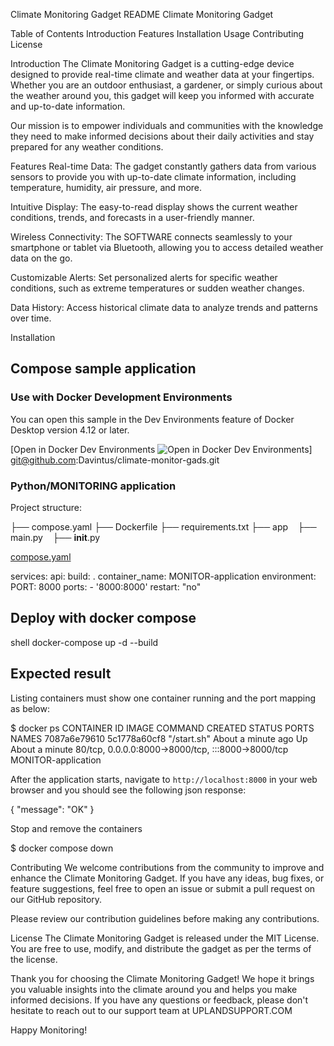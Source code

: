 Climate Monitoring Gadget README
Climate Monitoring Gadget

Table of Contents
Introduction
Features
Installation
Usage
Contributing
License

Introduction
The Climate Monitoring Gadget is a cutting-edge device designed to provide real-time climate and weather data at your fingertips. Whether you are an outdoor enthusiast, a gardener, or simply curious about the weather around you, this gadget will keep you informed with accurate and up-to-date information.

Our mission is to empower individuals and communities with the knowledge they need to make informed decisions about their daily activities and stay prepared for any weather conditions.

Features
Real-time Data: The gadget constantly gathers data from various sensors to provide you with up-to-date climate information, including temperature, humidity, air pressure, and more.

Intuitive Display: The easy-to-read display shows the current weather conditions, trends, and forecasts in a user-friendly manner.

Wireless Connectivity: The SOFTWARE connects seamlessly to your smartphone or tablet via Bluetooth, allowing you to access detailed weather data on the go.

Customizable Alerts: Set personalized alerts for specific weather conditions, such as extreme temperatures or sudden weather changes.

Data History: Access historical climate data to analyze trends and patterns over time.

Installation

## Compose sample application

### Use with Docker Development Environments

You can open this sample in the Dev Environments feature of Docker Desktop version 4.12 or later.

[Open in Docker Dev Environments <img src="../open_in_new.svg" alt="Open in Docker Dev Environments" align="top"/>] git@github.com:Davintus/climate-monitor-gads.git

### Python/MONITORING application

Project structure:

├── compose.yaml
├── Dockerfile
├── requirements.txt
├── app
   ├── main.py
   ├── **init**.py

[compose.yaml](compose.yaml)

services:
api:
build: .
container_name: MONITOR-application
environment:
PORT: 8000
ports: - '8000:8000'
restart: "no"

## Deploy with docker compose

shell
docker-compose up -d --build

## Expected result

Listing containers must show one container running and the port mapping as below:

$ docker ps
CONTAINER ID IMAGE COMMAND CREATED STATUS PORTS NAMES
7087a6e79610 5c1778a60cf8 "/start.sh" About a minute ago Up About a minute 80/tcp, 0.0.0.0:8000->8000/tcp, :::8000->8000/tcp MONITOR-application

After the application starts, navigate to `http://localhost:8000` in your web browser and you should see the following json response:

{
"message": "OK"
}

Stop and remove the containers

$ docker compose down

Contributing
We welcome contributions from the community to improve and enhance the Climate Monitoring Gadget. If you have any ideas, bug fixes, or feature suggestions, feel free to open an issue or submit a pull request on our GitHub repository.

Please review our contribution guidelines before making any contributions.

License
The Climate Monitoring Gadget is released under the MIT License. You are free to use, modify, and distribute the gadget as per the terms of the license.

Thank you for choosing the Climate Monitoring Gadget! We hope it brings you valuable insights into the climate around you and helps you make informed decisions. If you have any questions or feedback, please don't hesitate to reach out to our support team at UPLANDSUPPORT.COM

Happy Monitoring!
